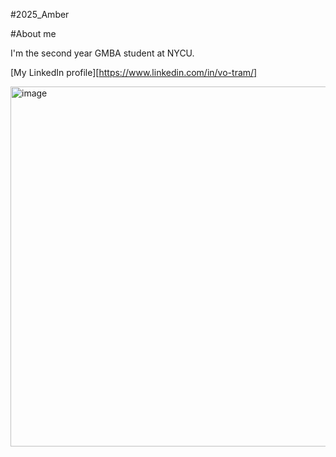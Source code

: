 #2025_Amber


#About me


I'm the second year GMBA student at NYCU.

[My LinkedIn profile][https://www.linkedin.com/in/vo-tram/]

<img width="576" height="576" alt="image" src="https://github.com/user-attachments/assets/60535c20-0276-4e0d-b5a5-cf67d8fe745e" />

